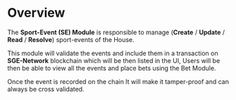 # **Overview**

The **Sport-Event (SE) Module** is responsible to manage
(**Create** / **Update** / **Read** / **Resolve**) sport-events of the House.

This module will validate the events and include them in a transaction on **SGE-Network** blockchain which will be then listed in the UI,
Users will be then be able to view all the events and place bets using the Bet Module.

Once the event is recorded on the chain It will make it tamper-proof and can always be cross validated.
